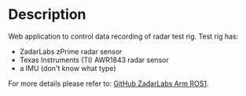 # Description
Web application to control data recording of radar test rig.
Test rig has:
- ZadarLabs zPrime radar sensor
- Texas Instruments (TI) AWR1843 radar sensor
- a IMU (don't know what type)


For more details please refer to: [GitHub ZadarLabs Arm ROS1](https://github.com/Maexerich/zadarlabs_arm_ros1).